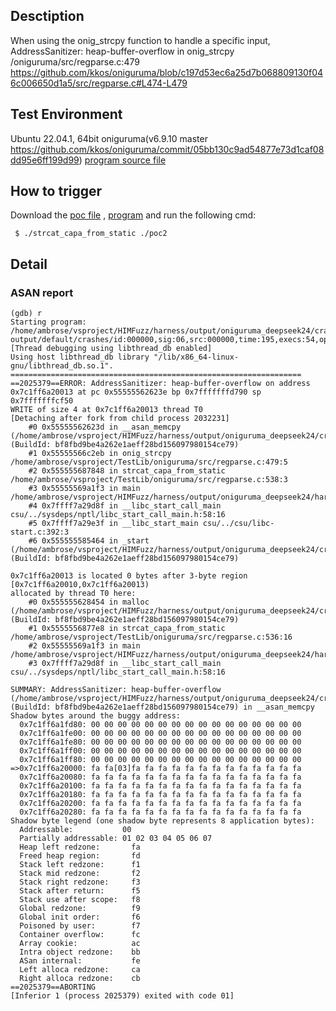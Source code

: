## Desctiption
When using the onig_strcpy function to handle a specific input, AddressSanitizer: heap-buffer-overflow in onig_strcpy /oniguruma/src/regparse.c:479
https://github.com/kkos/oniguruma/blob/c197d53ec6a25d7b068809130f046c006650d1a5/src/regparse.c#L474-L479

## Test Environment
Ubuntu 22.04.1, 64bit
oniguruma(v6.9.10 master https://github.com/kkos/oniguruma/commit/05bb130c9ad54877e73d1caf08dd95e6ff199d99)
[program source file](https://github.com/ambrosecm/pocs/blob/main/oniguruma/onig_strcpy/strcat_capa_from_static.c)

## How to trigger
Download the [poc file](https://github.com/ambrosecm/pocs/blob/main/oniguruma/onig_strcpy/poc2) , [program](https://github.com/ambrosecm/pocs/blob/main/oniguruma/onig_strcpy/strcat_capa_from_static) and run the following cmd:
```
 $ ./strcat_capa_from_static ./poc2
```

## Detail
### ASAN report
```
(gdb) r
Starting program: /home/ambrose/vsproject/HIMFuzz/harness/output/oniguruma_deepseek24/crashes/regparse.c/generate/strcat_capa_from_static/strcat_capa_from_static output/default/crashes/id:000000,sig:06,src:000000,time:195,execs:54,op:quick,pos:13
[Thread debugging using libthread_db enabled]
Using host libthread_db library "/lib/x86_64-linux-gnu/libthread_db.so.1".
=================================================================
==2025379==ERROR: AddressSanitizer: heap-buffer-overflow on address 0x7c1ff6a20013 at pc 0x55555562623e bp 0x7fffffffd790 sp 0x7fffffffcf50
WRITE of size 4 at 0x7c1ff6a20013 thread T0
[Detaching after fork from child process 2032231]
    #0 0x55555562623d in __asan_memcpy (/home/ambrose/vsproject/HIMFuzz/harness/output/oniguruma_deepseek24/crashes/regparse.c/generate/strcat_capa_from_static/strcat_capa_from_static+0xd223d) (BuildId: bf8fbd9be4a262e1aeff28bd156097980154ce79)
    #1 0x55555566c2eb in onig_strcpy /home/ambrose/vsproject/TestLib/oniguruma/src/regparse.c:479:5
    #2 0x555555687848 in strcat_capa_from_static /home/ambrose/vsproject/TestLib/oniguruma/src/regparse.c:538:3
    #3 0x55555569a1f3 in main /home/ambrose/vsproject/HIMFuzz/harness/output/oniguruma_deepseek24/harness/code/regparse.c/generate/strcat_capa_from_static.c:41:5
    #4 0x7ffff7a29d8f in __libc_start_call_main csu/../sysdeps/nptl/libc_start_call_main.h:58:16
    #5 0x7ffff7a29e3f in __libc_start_main csu/../csu/libc-start.c:392:3
    #6 0x555555585464 in _start (/home/ambrose/vsproject/HIMFuzz/harness/output/oniguruma_deepseek24/crashes/regparse.c/generate/strcat_capa_from_static/strcat_capa_from_static+0x31464) (BuildId: bf8fbd9be4a262e1aeff28bd156097980154ce79)

0x7c1ff6a20013 is located 0 bytes after 3-byte region [0x7c1ff6a20010,0x7c1ff6a20013)
allocated by thread T0 here:
    #0 0x555555628454 in malloc (/home/ambrose/vsproject/HIMFuzz/harness/output/oniguruma_deepseek24/crashes/regparse.c/generate/strcat_capa_from_static/strcat_capa_from_static+0xd4454) (BuildId: bf8fbd9be4a262e1aeff28bd156097980154ce79)
    #1 0x5555556877e8 in strcat_capa_from_static /home/ambrose/vsproject/TestLib/oniguruma/src/regparse.c:536:16
    #2 0x55555569a1f3 in main /home/ambrose/vsproject/HIMFuzz/harness/output/oniguruma_deepseek24/harness/code/regparse.c/generate/strcat_capa_from_static.c:41:5
    #3 0x7ffff7a29d8f in __libc_start_call_main csu/../sysdeps/nptl/libc_start_call_main.h:58:16

SUMMARY: AddressSanitizer: heap-buffer-overflow (/home/ambrose/vsproject/HIMFuzz/harness/output/oniguruma_deepseek24/crashes/regparse.c/generate/strcat_capa_from_static/strcat_capa_from_static+0xd223d) (BuildId: bf8fbd9be4a262e1aeff28bd156097980154ce79) in __asan_memcpy
Shadow bytes around the buggy address:
  0x7c1ff6a1fd80: 00 00 00 00 00 00 00 00 00 00 00 00 00 00 00 00
  0x7c1ff6a1fe00: 00 00 00 00 00 00 00 00 00 00 00 00 00 00 00 00
  0x7c1ff6a1fe80: 00 00 00 00 00 00 00 00 00 00 00 00 00 00 00 00
  0x7c1ff6a1ff00: 00 00 00 00 00 00 00 00 00 00 00 00 00 00 00 00
  0x7c1ff6a1ff80: 00 00 00 00 00 00 00 00 00 00 00 00 00 00 00 00
=>0x7c1ff6a20000: fa fa[03]fa fa fa fa fa fa fa fa fa fa fa fa fa
  0x7c1ff6a20080: fa fa fa fa fa fa fa fa fa fa fa fa fa fa fa fa
  0x7c1ff6a20100: fa fa fa fa fa fa fa fa fa fa fa fa fa fa fa fa
  0x7c1ff6a20180: fa fa fa fa fa fa fa fa fa fa fa fa fa fa fa fa
  0x7c1ff6a20200: fa fa fa fa fa fa fa fa fa fa fa fa fa fa fa fa
  0x7c1ff6a20280: fa fa fa fa fa fa fa fa fa fa fa fa fa fa fa fa
Shadow byte legend (one shadow byte represents 8 application bytes):
  Addressable:           00
  Partially addressable: 01 02 03 04 05 06 07 
  Heap left redzone:       fa
  Freed heap region:       fd
  Stack left redzone:      f1
  Stack mid redzone:       f2
  Stack right redzone:     f3
  Stack after return:      f5
  Stack use after scope:   f8
  Global redzone:          f9
  Global init order:       f6
  Poisoned by user:        f7
  Container overflow:      fc
  Array cookie:            ac
  Intra object redzone:    bb
  ASan internal:           fe
  Left alloca redzone:     ca
  Right alloca redzone:    cb
==2025379==ABORTING
[Inferior 1 (process 2025379) exited with code 01]
```
